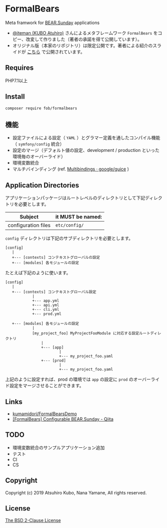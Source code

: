 # FormalBears
 
Meta framwork for [BEAR.Sunday](https://github.com/bearsunday/BEAR.Sunday) applications

- [@iteman (KUBO Atuhiro)](https://github.com/iteman) さんによるメタフレームワーク `FormalBears` をコピー、改変して作りました（著者の承諾を得て公開しています）。
- オリジナル版（本家のリポジトリ）は限定公開です。著者による紹介のスライドが [こちら](https://www.slideshare.net/iteman/the-birth-of-formalbears) で公開されています。

## Requires

PHP7.1以上

## Install

```
composer require fob/formalbears
```

## 機能

- 設定ファイルによる設定（ `YAML` ）とグラマー定義を通したコンパイル機能（ `symfony/config` 統合）
- 設定のマージ（デフォルト値の設定、development / production といった環境毎のオーバーライド）
- 環境変数統合
- マルチバインディング (ref. [Multibindings · google/guice](https://github.com/google/guice/wiki/Multibindings) )

## Application Directories

アプリケーションパッケージはルートレベルのディレクトリとして下記ディレクトリを必要とします。

| Subject | it MUST be named: |
| ----------------------------------------------- | -------------------------- |
| configuration files                             | `etc/config/`                  |


`config` ディレクトリは下記のサブディレクトリを必要とします。

```
[config]
   |
   +--- [contexts] コンテキストグローバルの設定 
   +--- [modules] 各モジュールの設定
```

たとえば下記のように使います。

```
[config]
   |
   +--- [contexts] コンテキストグローバル設定 
            |
            +--- app.yml
            +--- api.yml
            +--- cli.yml
            +--- prod.yml
            
   +--- [modules] 各モジュールの設定
            |
            [my_project_foo] MyProjectFooModule に対応する設定ルートディレクトリ
                |
                +--- [app]
                        |
                        +--- my_project_foo.yaml
                +--- [prod]
                        |
                        +--- my_project_foo.yaml
```

上記のように設定すれば、prod の環境では `app` の設定に `prod` のオーバーライド設定をマージさせることができます。

## Links

- [kumamidori/FormalBearsDemo](https://github.com/kumamidori/FormalBearsDemo)
- [\[FormalBears\] Configurable BEAR\.Sunday \- Qiita](https://qiita.com/kumamidori/items/53f3a271e3de70c5abf4)

## TODO

- 環境変数統合のサンプルアプリケーション追加
- テスト
- CI
- CS

## Copyright

Copyright (c) 2019 Atsuhiro Kubo, Nana Yamane, All rights reserved.

## License

[The BSD 2-Clause License](http://opensource.org/licenses/BSD-2-Clause)
